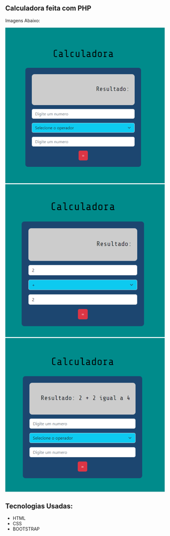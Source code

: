 ## Calculadora feita com PHP
<p> Imagens Abaixo: </p>
 <div> 
      <img src="/ImagensGit/layot.png">
 </div>
  <div> 
      <img src="/ImagensGit/Numeros.png">
 </div>
  <div> 
      <img src="/ImagensGit/Resultado.png">
 </div>
 
 ## Tecnologias Usadas:
 * HTML
 * CSS
 * BOOTSTRAP
